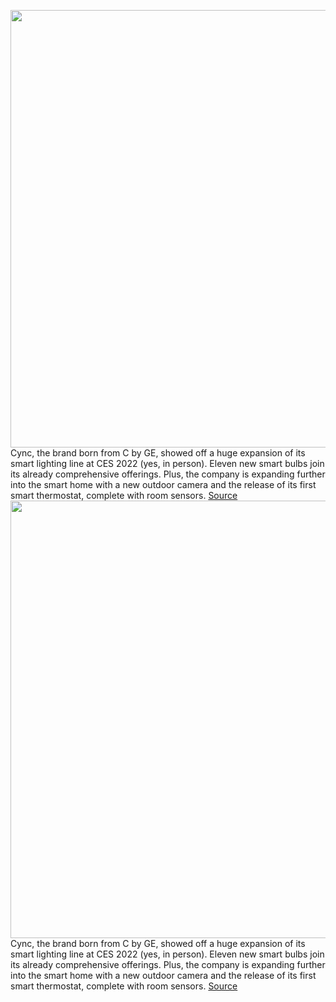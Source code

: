 <img src='https://cdn.vox-cdn.com/thumbor/56jBaUmvr7SithgQx1HU7T47EXo=/0x0:1600x640/1200x800/filters:focal(862x234:1118x490)/cdn.vox-cdn.com/uploads/chorus_image/image/70345539/CYNC_Release_Header_v3.png.0.jpg' width='700px' /><br/>
Cync, the brand born from C by GE, showed off a huge expansion of its smart lighting line at CES 2022 (yes, in person). Eleven new smart bulbs join its already comprehensive offerings. Plus, the company is expanding further into the smart home with a new outdoor camera and the release of its first smart thermostat, complete with room sensors.
<a href='https://www.theverge.com/2022/1/4/22860472/cync-gelighting-smart-bulbs-thermostat-camera-ces2022'> Source <a/><img src='https://cdn.vox-cdn.com/thumbor/56jBaUmvr7SithgQx1HU7T47EXo=/0x0:1600x640/1200x800/filters:focal(862x234:1118x490)/cdn.vox-cdn.com/uploads/chorus_image/image/70345539/CYNC_Release_Header_v3.png.0.jpg' width='700px' /><br/>
Cync, the brand born from C by GE, showed off a huge expansion of its smart lighting line at CES 2022 (yes, in person). Eleven new smart bulbs join its already comprehensive offerings. Plus, the company is expanding further into the smart home with a new outdoor camera and the release of its first smart thermostat, complete with room sensors.
<a href='https://www.theverge.com/2022/1/4/22860472/cync-gelighting-smart-bulbs-thermostat-camera-ces2022'> Source <a/>